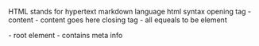 HTML stands for hypertext markdown language
html syntax
opening tag - <tagname>
content - content goes here
closing tag - </tagname>
all equeals to be element

<!DOCTYPE>
<html> - root element
<head> - contains meta info
<title> - specifies title of webpage
<body> - visible page content


<div> takes up entire line
generic container use for "flow" of content
block-level element

<span> generic inline container

attributes are always defined in an opening tag
commonly use attributes
    id - specifies a unique id for an element
    class - specifies one or more classnames for an element
    src- specifies the URL for an image
    alt- specifies alternative text for image, when image can't be displayed
    href- specifies the URL for a link
    style- specifies an inline CSS style for an element


Tables
- A table is defined with a <table> tag
- Each table row is defined with the <tr> tag
- A table header is defined with the <th> tag
    - by default, table headings are bold and centered
- A table data/cell is defined with the <td> tag